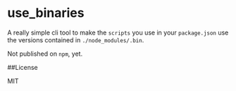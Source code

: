 # use_binaries

A really simple cli tool to make the `scripts` you use in your `package.json`
use the versions contained in `./node_modules/.bin`.

Not published on `npm`, yet.

##License

MIT